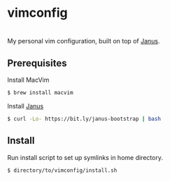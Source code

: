 # vimconfig
# 
My personal vim configuration, built on top of
[Janus](https://github.com/carlhuda/janus).

## Prerequisites

Install MacVim

```bash
$ brew install macvim
```

Install [Janus](https://github.com/carlhuda/janus)

```bash
$ curl -Lo- https://bit.ly/janus-bootstrap | bash
```

## Install

Run install script to set up symlinks in home directory.

```bash
$ directory/to/vimconfig/install.sh
```

